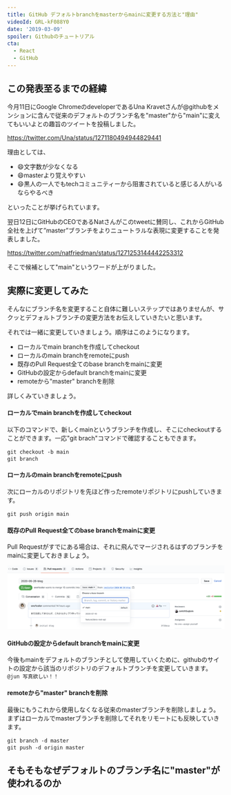 ```yaml
---
title: GitHub デフォルトbranchをmasterからmainに変更する方法と"理由"
videoId: GRL-kF088Y0
date: '2019-03-09'
spoiler: Githubのチュートリアル
cta:
  - React
  - GitHub
---
```



## この発表至るまでの経緯
今月11日にGoogle ChromeのdeveloperであるUna Kravetさんが@githubをメンションに含んで従来のデフォルトのブランチ名を"master"から"main"に変えてもいいよとの趣旨のツイートを投稿しました。

https://twitter.com/Una/status/1271180494944829441

理由としては、

* 😄文字数が少なくなる
* 😄masterより覚えやすい
* 😄黒人の一人でもtechコミュニティーから阻害されていると感じる人がいるならやるべき

といったことが挙げられています。

翌日12日にGitHubのCEOであるNatさんがこのtweetに賛同し、これからGitHub全社を上げて”master”ブランチをよりニュートラルな表現に変更することを発表しました。

https://twitter.com/natfriedman/status/1271253144442253312

そこで候補として"main"というワードが上がりました。

## 実際に変更してみた

そんなにブランチ名を変更すること自体に難しいステップではありませんが、サクッとデフォルトブランチの変更方法をお伝えしていきたいと思います。

それでは一緒に変更していきましょう。順序はこのようになります。

* ローカルでmain branchを作成してcheckout
* ローカルのmain branchをremoteにpush
* 既存のPull Request全てのbase branchをmainに変更
* GitHubの設定からdefault branchをmainに変更
* remoteから"master" branchを削除

詳しくみていきましょう。

#### ローカルでmain branchを作成してcheckout
以下のコマンドで、新しくmainというブランチを作成し、そこにcheckoutすることができます。一応"git brach"コマンドで確認することもできます。
```console
git checkout -b main
git branch
```
#### ローカルのmain branchをremoteにpush
次にローカルのリポジトリを先ほど作ったremoteリポジトリにpushしていきます。
```console
git push origin main
```
#### 既存のPull Request全てのbase branchをmainに変更
Pull Requestがすでにある場合は、それに飛んでマージされるはずのブランチをmainに変更しておきましょう。

![このような画面になります。](./picture1.png)
#### GitHubの設定からdefault branchをmainに変更
今後もmainをデフォルトのブランチとして使用していくために、githubのサイトの設定から該当のリポジトリのデフォルトブランチを変更していきます。
`@jun 写真欲しい！！`

#### remoteから"master" branchを削除
最後にもうこれから使用しなくなる従来のmasterブランチを削除しましょう。まずはローカルでmasterブランチを削除してそれをリモートにも反映していきます。
```console
git branch -d master
git push -d origin master
```
## そもそもなぜデフォルトのブランチ名に"master"が使われるのか
  